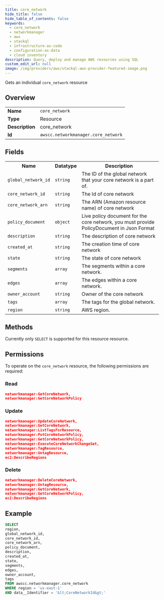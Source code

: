 ```yaml
---
title: core_network
hide_title: false
hide_table_of_contents: false
keywords:
  - core_network
  - networkmanager
  - aws
  - stackql
  - infrastructure-as-code
  - configuration-as-data
  - cloud inventory
description: Query, deploy and manage AWS resources using SQL
custom_edit_url: null
image: /img/providers/aws/stackql-aws-provider-featured-image.png
---
```

Gets an individual <code>core_network</code> resource

## Overview
<table><tbody>
<tr><td><b>Name</b></td><td><code>core_network</code></td></tr>
<tr><td><b>Type</b></td><td>Resource</td></tr>
<tr><td><b>Description</b></td><td>core_network</td></tr>
<tr><td><b>Id</b></td><td><code>awscc.networkmanager.core_network</code></td></tr>
</tbody></table>

## Fields
<table><tbody>
<tr><th>Name</th><th>Datatype</th><th>Description</th></tr>
<tr><td><code>global_network_id</code></td><td><code>string</code></td><td>The ID of the global network that your core network is a part of.</td></tr>
<tr><td><code>core_network_id</code></td><td><code>string</code></td><td>The Id of core network</td></tr>
<tr><td><code>core_network_arn</code></td><td><code>string</code></td><td>The ARN (Amazon resource name) of core network</td></tr>
<tr><td><code>policy_document</code></td><td><code>object</code></td><td>Live policy document for the core network, you must provide PolicyDocument in Json Format</td></tr>
<tr><td><code>description</code></td><td><code>string</code></td><td>The description of core network</td></tr>
<tr><td><code>created_at</code></td><td><code>string</code></td><td>The creation time of core network</td></tr>
<tr><td><code>state</code></td><td><code>string</code></td><td>The state of core network</td></tr>
<tr><td><code>segments</code></td><td><code>array</code></td><td>The segments within a core network.</td></tr>
<tr><td><code>edges</code></td><td><code>array</code></td><td>The edges within a core network.</td></tr>
<tr><td><code>owner_account</code></td><td><code>string</code></td><td>Owner of the core network</td></tr>
<tr><td><code>tags</code></td><td><code>array</code></td><td>The tags for the global network.</td></tr>
<tr><td><code>region</code></td><td><code>string</code></td><td>AWS region.</td></tr>

</tbody></table>

## Methods
Currently only <code>SELECT</code> is supported for this resource resource.

## Permissions

To operate on the <code>core_network</code> resource, the following permissions are required:

### Read
```json
networkmanager:GetCoreNetwork,
networkmanager:GetCoreNetworkPolicy
```

### Update
```json
networkmanager:UpdateCoreNetwork,
networkmanager:GetCoreNetwork,
networkmanager:ListTagsForResource,
networkmanager:PutCoreNetworkPolicy,
networkmanager:GetCoreNetworkPolicy,
networkmanager:ExecuteCoreNetworkChangeSet,
networkmanager:TagResource,
networkmanager:UntagResource,
ec2:DescribeRegions
```

### Delete
```json
networkmanager:DeleteCoreNetwork,
networkmanager:UntagResource,
networkmanager:GetCoreNetwork,
networkmanager:GetCoreNetworkPolicy,
ec2:DescribeRegions
```


## Example
```sql
SELECT
region,
global_network_id,
core_network_id,
core_network_arn,
policy_document,
description,
created_at,
state,
segments,
edges,
owner_account,
tags
FROM awscc.networkmanager.core_network
WHERE region = 'us-east-1'
AND data__Identifier = '&lt;CoreNetworkId&gt;'
```
